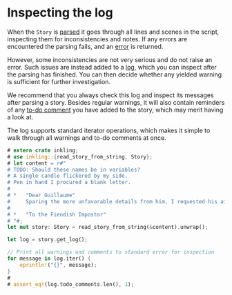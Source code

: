 # Inspecting the log

When the `Story` is [parsed][read_story_from_string] it goes through all lines and scenes in the script, 
inspecting them for inconsistencies and notes. If any errors are encountered the parsing fails, 
and an [error](./error-handling.md#errors-from-reading-the-story) is returned. 

However, some inconsistencies are not very serious and do not raise an error. Such
issues are instead added to a [log][log], which you can inspect after the parsing has 
finished. You can then decide whether any yielded warning is sufficient for further investigation.

We recommend that you always check this log and inspect its messages after parsing a story. Besides
regular warnings, it will also contain reminders of any [to-do comment](../features/metadata.md#to-do-comments) 
you have added to the story, which may merit having a look at.

The log supports standard iterator operations, which makes it simple to walk through all warnings
and to-do comments at once.

```rust
# extern crate inkling;
# use inkling::{read_story_from_string, Story};
# let content = r#"
# TODO: Should these names be in variables?
# A single candle flickered by my side.
# Pen in hand I procured a blank letter.
# 
# *   "Dear Guillaume"
#     Sparing the more unfavorable details from him, I requested his aid.
# 
# *   "To the Fiendish Impostor"
# "#;
let mut story: Story = read_story_from_string(&content).unwrap();

let log = story.get_log();

// Print all warnings and comments to standard error for inspection
for message in log.iter() {
    eprintln!("{}", message);
}
#
# assert_eq!(log.todo_comments.len(), 1);
```

[log]: https://docs.rs/inkling/latest/inkling/struct.Story.html#structfield.log
[Story]: https://docs.rs/inkling/latest/inkling/struct.Story.html
[read_story_from_string]: https://docs.rs/inkling/latest/inkling/fn.read_story_from_string.html